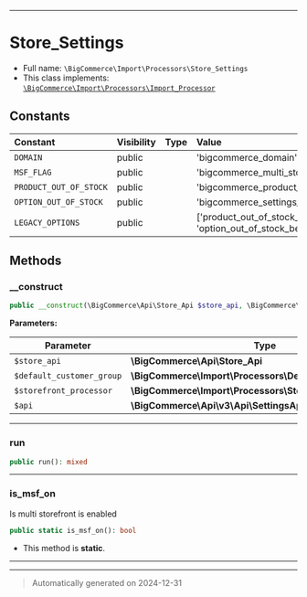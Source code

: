 ***

# Store_Settings





* Full name: `\BigCommerce\Import\Processors\Store_Settings`
* This class implements:
[`\BigCommerce\Import\Processors\Import_Processor`](./classes/BigCommerce/Import/Processors/Import_Processor.md)


## Constants

| Constant | Visibility | Type | Value |
|:---------|:-----------|:-----|:------|
|`DOMAIN`|public| |&#039;bigcommerce_domain&#039;|
|`MSF_FLAG`|public| |&#039;bigcommerce_multi_storefront&#039;|
|`PRODUCT_OUT_OF_STOCK`|public| |&#039;bigcommerce_product_out_of_stock_behavior&#039;|
|`OPTION_OUT_OF_STOCK`|public| |&#039;bigcommerce_settings_option_out&#039;|
|`LEGACY_OPTIONS`|public| |[&#039;product_out_of_stock_behavior&#039;, &#039;option_out_of_stock_behavior&#039;]|


## Methods


### __construct



```php
public __construct(\BigCommerce\Api\Store_Api $store_api, \BigCommerce\Import\Processors\Default_Customer_Group $default_customer_group, \BigCommerce\Import\Processors\Storefront_Processor $storefront_processor, \BigCommerce\Api\v3\Api\SettingsApi $api): mixed
```








**Parameters:**

| Parameter | Type | Description |
|-----------|------|-------------|
| `$store_api` | **\BigCommerce\Api\Store_Api** |  |
| `$default_customer_group` | **\BigCommerce\Import\Processors\Default_Customer_Group** |  |
| `$storefront_processor` | **\BigCommerce\Import\Processors\Storefront_Processor** |  |
| `$api` | **\BigCommerce\Api\v3\Api\SettingsApi** |  |





***

### run



```php
public run(): mixed
```












***

### is_msf_on

Is multi storefront is enabled

```php
public static is_msf_on(): bool
```



* This method is **static**.








***


***
> Automatically generated on 2024-12-31
